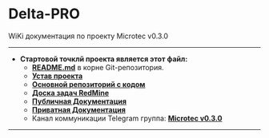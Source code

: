 # Delta-PRO

WiKi документация по проекту Microtec v0.3.0

***

*   **Стартовой точклй проекта является этот файл:**
    *   [**README.md**](https://github.com/aksay-dev/Delta-PRO/blob/main/README.md) в корне Git-репозитория.
    *   [**Устав проекта**](https://github.com/aksay-dev/Delta-PRO/wiki/%D0%A3%D1%81%D1%82%D0%B0%D0%B2-%D0%BF%D1%80%D0%BE%D0%B5%D0%BA%D1%82%D0%B0)
    *   [**Основной репозиторий с кодом**](https://github.com/aksay-dev/Stab_V1.2)
    *   [**Доска задач RedMine**](https://redmine.microtec-lab.ru/)
    *   [**Публичная Документация**](https://github.com/aksay-dev/Delta-PRO/wiki)
    *   [**Приватная Документация**](https://redmine.microtec-lab.ru/)
    *   Канал коммуникации Telegram группа: [**Microtec v0.3.0**](https://t.me/+d94nMWYV1OI2NzJi)

***
